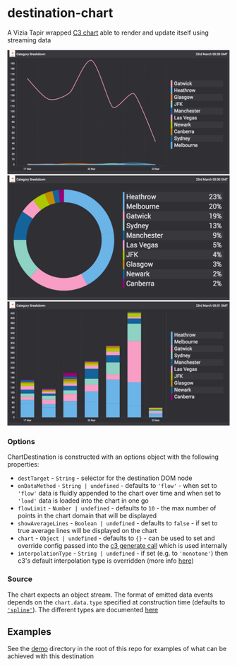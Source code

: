 # destination-chart
A Vizia Tapir wrapped [C3 chart](http://c3js.org/) able to render and update itself using streaming data

![chart destination in spline mode](../images/screenshots/destination-chart-spline.png)
![chart destination in donut mode](../images/screenshots/destination-chart-donut.png)
![chart destination in bar chart mode](../images/screenshots/destination-chart-bar.png)

### Options

ChartDestination is constructed with an options object with the following properties:

- `destTarget` - `String` - selector for the destination DOM node
- `onDataMethod` - `String | undefined` - defaults to `'flow'` - when set to `'flow'` data is fluidly appended to the chart over time and when set to `'load'` data is loaded into the chart in one go
- `flowLimit` - `Number | undefined` - defaults to `10` - the max number of points in the chart domain that will be displayed
- `showAverageLines` - `Boolean | undefined` - defaults to `false` - if set to true average lines will be displayed on the chart
- `chart` - `Object | undefined` - defaults to `{}` - can be used to set and override config passed into the [c3 generate call](http://c3js.org/gettingstarted.html#generate) which is used internally
- `interpolationType` - `String | undefined` - if set (e.g. to `'monotone'`) then c3's default interpolation type is overridden (more info [here](https://github.com/c3js/c3/issues/1608#issuecomment-195090796))

### Source

The chart expects an object stream. The format of emitted data events depends on the `chart.data.type` specified at construction time (defaults to [`'spline'`](http://c3js.org/samples/chart_spline.html)). The different types are documented [here](http://c3js.org/reference.html#data-type)

## Examples

See the [demo](https://github.com/vizia/destination-chart/tree/master/demo) directory in the root of this repo for examples of what can be achieved with this destination
